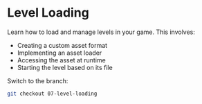 # Level Loading

Learn how to load and manage levels in your game. This involves:

- Creating a custom asset format
- Implementing an asset loader
- Accessing the asset at runtime
- Starting the level based on its file

Switch to the branch:

```sh
git checkout 07-level-loading
```
